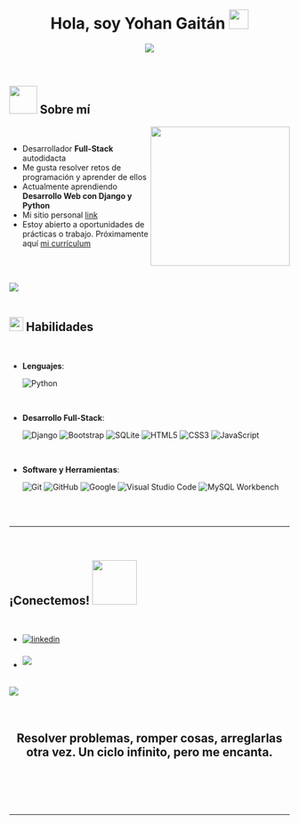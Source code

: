 <h1 align="center"><b>Hola, soy Yohan Gaitán </b><img src="https://media.giphy.com/media/hvRJCLFzcasrR4ia7z/giphy.gif" width="35"></h1>

<p align="center">
  <a href="https://github.com/DenverCoder1/readme-typing-svg">
    <img src="https://readme-typing-svg.herokuapp.com?font=Time+New+Roman&color=cyan&size=25&center=true&vCenter=true&width=800&height=100&lines=Desarrollador+Full-Stack+autodidacta,;Estudiante+de+Desarrollo+y+Gestion+de+Software,;Apasionado+por+la+Inteligencia+Artificial,;Siempre+aprendiendo+y+explorando+nuevas+tecnologias.">
  </a>
</p>

<br>

## <picture><img src="https://github.com/a/a/a/main/assets/mdImages/about_me.gif" width="50px"></picture> **Sobre mí**

<picture>
  <img align="right" src="https://github.com/a/a/a/main/assets/mdImages/Right_Side.gif" width="250px">
</picture>

<br>

- Desarrollador **Full-Stack** autodidacta  
- Me gusta resolver retos de programación y aprender de ellos  
- Actualmente aprendiendo **Desarrollo Web con Django y Python**  
- Mi sitio personal [link](https://portafolio-hazel-chi.vercel.app/)  
- Estoy abierto a oportunidades de prácticas o trabajo. Próximamente aquí [mi currículum](hehe)

<br><br>

<img src="https://user-images.githubusercontent.com/73097560/115834477-dbab4500-a447-11eb-908a-139a6edaec5c.gif"><br><br>

## <img src="https://media2.giphy.com/media/QssGEmpkyEOhBCb7e1/giphy.gif?cid=ecf05e47a0n3gi1bfqntqmob8g9aid1oyj2wr3ds3mg700bl&rid=giphy.gif" width="25"><b> Habilidades</b>
<br>

<p align="center">

- **Lenguajes**:
    
    ![Python](https://img.shields.io/badge/Python%20-%2314354C.svg?style=for-the-badge&logo=python&logoColor=white)

<br>   
    
- **Desarrollo Full-Stack**:

  ![Django](https://img.shields.io/badge/Django-%23092E20.svg?style=for-the-badge&logo=django&logoColor=white)
  ![Bootstrap](https://img.shields.io/badge/Bootstrap-%23563D7C.svg?style=for-the-badge&logo=bootstrap&logoColor=white)
  ![SQLite](https://img.shields.io/badge/SQLite-%2307405e.svg?style=for-the-badge&logo=sqlite&logoColor=white)
  ![HTML5](https://img.shields.io/badge/HTML5-%23E34F26.svg?style=for-the-badge&logo=html5&logoColor=white)
  ![CSS3](https://img.shields.io/badge/CSS3-%231572B6.svg?style=for-the-badge&logo=css3&logoColor=white)
  ![JavaScript](https://img.shields.io/badge/JavaScript-%23F7DF1E.svg?style=for-the-badge&logo=javascript&logoColor=black)

<br>

- **Software y Herramientas**:

    ![Git](https://img.shields.io/badge/git-%23F05033.svg?style=for-the-badge&logo=git&logoColor=white)
    ![GitHub](https://img.shields.io/badge/github-%23121011.svg?style=for-the-badge&logo=github&logoColor=white)
    ![Google](https://img.shields.io/badge/google-%234285F4.svg?style=for-the-badge&logo=google&logoColor=white)
    ![Visual Studio Code](https://img.shields.io/badge/Visual%20Studio%20Code-0078d7.svg?style=for-the-badge&logo=visual-studio-code&logoColor=white)
    ![MySQL Workbench](https://img.shields.io/badge/MySQL%20Workbench-%234479A1.svg?style=for-the-badge&logo=mysql&logoColor=white)

</p>

<br>
<br>

-----

<br>

## <b> ¡Conectemos! </b><img src="https://github.com/a/a/raw/main/assets/mdImages/handshake.gif" width="80">
<br>
<div align='left'>

<ul>

<li>
<a href="https://www.linkedin.com/in/yojan-gaitan-08256a2b1" target="_blank">
<img src="https://img.shields.io/badge/linkedin:  yohan-gaitan-%2300acee.svg?color=405DE6&style=for-the-badge&logo=linkedin&logoColor=white" alt=linkedin style="margin-bottom: 5px;"/>
</a>
</li>

<br>

<li>
<a href="mailto:gaitanyohann@gmail.com" target="_blank">
<img src="https://img.shields.io/badge/gmail:  gaitanyohann-%23EA4335.svg?style=for-the-badge&logo=gmail&logoColor=white" t=mail style="margin-bottom: 5px;" />
</a>
</li>
	
</ul>
</div>

<br>
<img src="https://user-images.githubusercontent.com/73097560/115834477-dbab4500-a447-11eb-908a-139a6edaec5c.gif">
<br>
<br>
<br>

<div align='center'>

## <b>Resolver problemas, romper cosas, arreglarlas otra vez. Un ciclo infinito, pero me encanta.</b>

</div>
<br>
<br>
<br>
<br>

---

<br>
